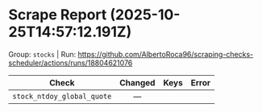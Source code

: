 # Scrape Report (2025-10-25T14:57:12.191Z)

Group: `stocks`  |  Run: https://github.com/AlbertoRoca96/scraping-checks-scheduler/actions/runs/18804621076

| Check | Changed | Keys | Error |
|---|:---:|:--|:--|
| `stock_ntdoy_global_quote` | — |  |  |
